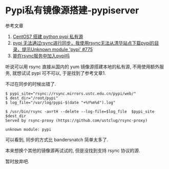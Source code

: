 # Pypi私有镜像源搭建-pypiserver

参考文章

1. [CentOS7 搭建 python pypi 私有源 ](https://www.cnblogs.com/panhongyin/p/7065830.html)
2. [pypi 无法通过rsync进行同步，我使用rsync无法从清华站点下载pypi的目录，提示Unknown module 'pypi' #775](https://github.com/tuna/issues/issues/775)
3. [能在rsync服务中加入pypi吗](https://github.com/tuna/issues/issues/517)

听说可以用 rsync 直接从国内的 yum 镜像源搭建本地的私有源, 不用使用额外服务, 就想试试 pypi 可不可以, 于是找到了参考文章1.

不过在同步的时候出错了.

```console
$ pypi_site="rsync://rsync.mirrors.ustc.edu.cn/pypi/web/"
$ dest_dir="/root/pypi"
$ log_file="/var/log/pypi-$(date "+%Y%m%d").log"

$ /usr/bin/rsync -avrtH --delete --log-file=$log_file  $pypi_site  $dest_dir
Served by rsync-proxy (https://github.com/ustclug/rsync-proxy)

unknown module: pypi
```

可以看到, 同步的方式比 bandersnatch 简单太多了.

本来想换个其他的镜像源再试试的, 但是没找到支持 rsync 协议的源.

暂时放弃吧.
